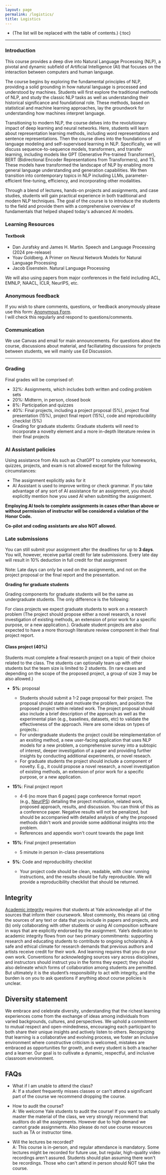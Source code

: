 ```yaml
---
layout: page
permalink: /logistics/
title: Logistics
---
```


* (The list will be replaced with the table of contents.)
{:toc}

***

### Introduction

This course provides a deep dive into Natural Language Processing (NLP), a pivotal and dynamic subfield of Artificial Intelligence (AI) that focuses on the interaction between computers and human language.

The course begins by exploring the fundamental principles of NLP, providing a solid grounding in how natural language is processed and understood by machines. Students will first explore the traditional methods of NLP, and study the classic NLP tasks as well as understanding their historical significance and foundational role. These methods, based on statistical and machine learning approaches, lay the groundwork for understanding how machines interpret language.

Transitioning to modern NLP, the course delves into the revolutionary impact of deep learning and neural networks. Here, students will learn about representation learning methods, including word representations and sentence representations. Then the course dives into the foundations of language modeling and self-supervised learning in NLP. Specifically, we will discuss sequence-to-sequence models, transformers, and transfer learning, including models like GPT (Generative Pre-trained Transformer), BERT (Bidirectional Encoder Representations from Transformers), and T5. These models have transformed the landscape of NLP by enabling more general language understanding and generation capabilities. We then transition into contemporary topics in NLP including LLMs, parameter-efficient fine-tuning, efficiency, and incorporating other modalities.

Through a blend of lectures, hands-on projects and assignments, and case studies, students will gain practical experience in both traditional and modern NLP techniques. The goal of the course is to introduce the students to the field and provide them with a comprehensive overview of fundamentals that helped shaped today's advanced AI models.

### Learning Resources

#### Textbook

- Dan Jurafsky and James H. Martin. Speech and Language Processing (2024 pre-release)
- Yoav Goldberg. A Primer on Neural Network Models for Natural Language Processing
- Jacob Eisenstein. Natural Language Processing

We will also using papers from major conferences in the field including ACL, EMNLP, NAACL, ICLR, NeurIPS, etc. 


### Anonymous feedback

If you wish to share comments, questions, or feedback anonymously please use this form: [Anonymous Form](https://forms.gle/KNuS32Ns69GEorrh7).  
I will check this regularly and respond to questions/comments.

### Communication

We use Canvas and email for main announcements.
For questions about the course, discussions about material, and faciliatating discussions for projects between students, we will mainly use Ed Discussion.

***

### Grading

Final grades will be comprised of:

- 32%: Assignments, which includes both written and coding problem sets
- 20%: Midterm, in person, closed book
- 8%: Participation and quizzes
- 40%: Final projects, including a project proposal (5%), project final presentation (15%), project final report (15%), code and reproducibility checklist (5%)
- Grading for graduate students: Graduate students will need to incorporate a novelty element and a more in-depth literature review in their final projects

### AI Assistant policies

Using assistance from AIs such as ChatGPT to complete your homeworks, quizzes, projects, and exam is not allowed except for the following circumstances:

- The assignment explicitly asks for it
- AI Assistant is used to improve writing or check grammar. If you take advantage of any sort of AI assistance for an assignment, you should explicitly mention how you used AI when submitting the assignment. 

**Employing AI tools to complete assignments in cases other than above or without permission of instructor will be considered a violation of the Honor Code.**

**Co-pilot and coding assistants are also NOT allowed.**

### Late submissions

You can still submit your assignment after the deadlines for up to **3 days**.
You will, however, receive partial credit for late submissions. Every late day will result in 10% deduction in full credit for that assignment

Note: Late days can only be used on the assignments, and not on the project proposal or the final report and the presentation.

**Grading for graduate students**

Grading components for graduate students will be the same as undergraduate students. The only difference is the following:

For class projects we expect graduate students to work on a research problem (The project should propose either a novel research, a novel investigation of existing methods, an extension of prior work for a specific purpose, or a new application.). Graduate student projects are also expected to have a more thorough literature review component in their final project report. 

#### Class project (**40%**)

Students must complete a final research project on a topic of their choice related to the class. The students can optionally team up with other students but the team size is limited to 2 students. (In rare cases and depending on the scope of the proposed project, a group of size 3 may be also allowed.) 

-   **5%**: proposal
    -   Students should submit a 1-2 page proposal for their project. The proposal should state and motivate the problem, and position the proposed project within related work. The project proposal should also include a brief description of the approach as well as the experimental plan (e.g., baselines, datasets, etc) to validate the effectiveness of the approach. Here are some ideas on types of projects.:
    -   For undergraduate students the project could be reimplementation of an exsiting method,  a new user-facing application that uses NLP models for a new problem, a comprehensive survey into a subtopic of interest, deeper investigation of a paper and providing further insights by conducting additional experiments, or novel reseach. 
    -   For graduate students the project should include a component of novelty. E.g., it could propose a novel research, a novel investigation of existing methods, an extension of prior work for a specific purpose, or a new application.

-   **15%**: Final project report
    -   4-6 (no more than 6 pages) page conference format report (e.g., [NeurIPS](https://www.overleaf.com/latex/templates/neurips-2023/vstgtvjwgdng)) detailing the project motivation, related work, proposed approach, results, and discussion. You can think of this as a conference paper. Negative results will not be penalized, but should be accompanied with detailed analysis of why the proposed methods didn't work and provide some additional insights into the problem. 
    -   References and appendix won't count towards the page limit

-   **15%**: Final project presentation
    -  5 minute in person in-class presentations

-   **5%**: Code and reproducibility checklist
    -   Your project code should be clean, readable, with clear running instructions, and the results should be fully reproducible. We will provide a reproducibility checklist that should be returned.


## Integrity

[Academic integrity](http://catalog.yale.edu/undergraduate-regulations/regulations/academic-dishonesty/) requires that students at Yale acknowledge all of the sources that inform their coursework. Most commonly, this means (a) citing the sources of any text or data that you include in papers and projects, and (b) only collaborating with other students or using AI composition software in ways that are explicitly endorsed by the assignment. Yale’s dedication to academic integrity flows from our two primary commitments: supporting research and educating students to contribute to ongoing scholarship. A safe and ethical climate for research demands that previous authors and artists receive credit for their work. And learning requires that you do your own work. Conventions for acknowledging sources vary across disciplines, and instructors should instruct you in the forms they expect; they should also delineate which forms of collaboration among students are permitted. But ultimately it is the student’s responsibility to act with integrity, and the burden is on you to ask questions if anything about course policies is unclear.

## Diversity statement
We embrace and celebrate diversity, understanding that the richest learning experiences come from the exchange of ideas among individuals from varied backgrounds, cultures, and perspectives. We uphold a commitment to mutual respect and open-mindedness, encouraging each participant to both share their unique insights and actively listen to others. Recognizing that learning is a collaborative and evolving process, we foster an inclusive environment where constructive criticism is welcomed, mistakes are embraced as opportunities for growth, and every student is both a teacher and a learner. Our goal is to cultivate a dynamic, respectful, and inclusive classroom environment. 


## FAQs

- What if I am unable to attend the class?  
A: If a student frequently misses classes or can't attend a significant part of the course we recommend dropping the course.

- How to audit the course?  
A: We welcome Yale students to audit the course! If you want to actually master the material of the class, we very strongly recommend that auditors do all the assignments. However due to high demand we cannot grade assignments. Also please do not use course resources such as TA or instructor time.


- Will the lectures be recorded?  
A: This course is in-person, and regular attendance is mandatory. Some lectures might be recorded for future use, but regular, high-quality video recordings aren't assured. Students should plan assuming there won't be recordings. Those who can't attend in person should NOT take the course. 